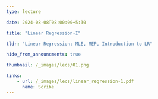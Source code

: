 ```yaml
---
type: lecture

date: 2024-08-08T08:00:00+5:30

title: "Linear Regression-I"

tldr: "Linear Regression: MLE, MEP, Introduction to LR"

hide_from_announcments: true

thumbnail: /_images/lecs/01.png

links: 
    - url: /_images/lecs/linear_regression-1.pdf
      name: Scribe
---
```

